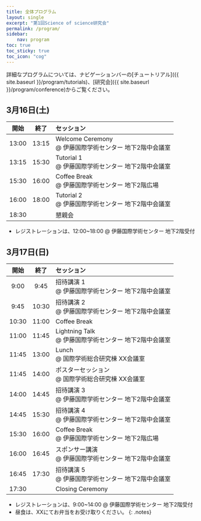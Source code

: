 ```yaml
---
title: 全体プログラム
layout: single
excerpt: "第1回Science of science研究会"
permalink: /program/
sidebar:
    nav: program
toc: true
toc_sticky: true
toc_icon: "cog"
---
```


<style>
.notes { font-size: .9em; }
</style>

<!-- Please refer to our [blog posts](/blog/) for more details. -->
詳細なプログラムについては、ナビゲーションバーの[チュートリアル]({{ site.baseurl }}/program/tutorials)、[研究会]({{ site.baseurl }}/program/conference)からご覧ください。


## 3月16日(土)

| 開始 |  終了  | セッション             |
|:-----:|:-----:|:--------------------|
| 13:00 | 13:15 | Welcome Ceremony <br> @ 伊藤国際学術センター 地下2階中会議室|
| 13:15 | 15:30 | Tutorial 1 <br> @ 伊藤国際学術センター 地下2階中会議室 |
| 15:30 | 16:00 | Coffee Break <br> @ 伊藤国際学術センター 地下2階広場|
| 16:00 | 18:00 | Tutorial 2 <br> @ 伊藤国際学術センター 地下2階中会議室 |
| 18:30 |       | 懇親会 |

* レジストレーションは、12:00~18:00 @ 伊藤国際学術センター 地下2階受付

## 3月17日(日)

| 開始 |  終了  | セッション             |
|:-----:|:-----:|:--------------------|
| 9:00  | 9:45 | 招待講演 1 <br> @ 伊藤国際学術センター 地下2階中会議室|
| 9:45  | 10:30 | 招待講演 2 <br> @ 伊藤国際学術センター 地下2階中会議室|
| 10:30  | 11:00 | Coffee Break |
| 11:00  | 11:45 | Lightning Talk <br> @ 伊藤国際学術センター 地下2階中会議室|
| 11:45  | 13:00 | Lunch <br> @ 国際学術総合研究棟 XX会議室|
| 11:45  | 14:00 | ポスターセッション <br> @ 国際学術総合研究棟 XX会議室|
| 14:00 | 14:45 | 招待講演 3 <br> @ 伊藤国際学術センター 地下2階中会議室|
| 14:45 | 15:30 | 招待講演 4 <br> @ 伊藤国際学術センター 地下2階中会議室|
| 15:30 | 16:00 | Coffee Break <br> @ 伊藤国際学術センター 地下2階広場|
| 16:00 | 16:45 | スポンサー講演 <br> @ 伊藤国際学術センター 地下2階中会議室 |
| 16:45 | 17:30 | 招待講演 5 <br> @ 伊藤国際学術センター 地下2階中会議室 |
| 17:30 |       | Closing Ceremony |

* レジストレーションは、9:00~14:00 @ 伊藤国際学術センター 地下2階受付
* 昼食は、XXにてお弁当をお受け取りください。
{: .notes}
